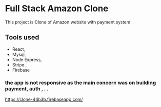 # Full Stack Amazon Clone 

This project is Clone of Amazon website with payment system 

## Tools used

- React, 
- Mysql, 
- Node Express, 
- Stripe , 
- Firebase

### the app is not responsive as the main concern was on building payment, auth , . .  


https://clone-44b3b.firebaseapp.com/
